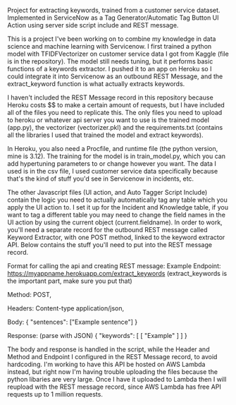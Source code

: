 Project for extracting keywords, trained from a customer service dataset. Implemented in ServiceNow as a Tag Generator/Automatic Tag Button UI Action using server side script include and REST message. 

This is a project I've been working on to combine my knowledge in data science and machine learning with Servicenow. I first trained a python model with TFIDFVectorizer on customer service data I got from Kaggle (file is in the repository). The model still needs tuning, but it performs basic functions of a keywords extractor. I pushed it to an app on Heroku so I could integrate it into Servicenow as an outbound REST Message, and the extract_keyword function is what actually extracts keywords. 

I haven't included the REST Message record in this repository because Heroku costs $$ to make a certain amount of requests, but I have included all of the files you need to replicate this. The only files you need to upload to heroku or whatever api server you want to use is the trained model (app.py), the vectorizer (vectorizer.pkl) and the requirements.txt (contains all the libraries I used that trained the model and extract keywords). 

In Heroku, you also need a Procfile, and runtime file (the python version, mine is 3.12). The training for the model is in train_model.py, which you can add hypertuning parameters to or change however you want. The data I used is in the csv file, I used customer service data specifically because that's the kind of stuff you'd see in Servicenow in incidents, etc. 

The other Javascript files (UI action, and Auto Tagger Script Include) contain the logic you need to actually automatically tag any table which you apply the UI action to. I set it up for the Incident and Knowledge table, if you want to tag a different table you may need to change the field names in the UI action by using the current object (current.fieldname). In order to work, you'll need a separate record for the outbound REST message called Keyword Extractor, with one POST method, linked to the keyword extractor API. Below contains the stuff you'll need to put into the REST message record. 


Format for calling the api and creating REST message: Example Endpoint: https://myappname.herokuapp.com/extract_keywords (extract_keywords is the important part, make sure you put that)

Method: POST, 

Headers: Content-type application/json, 

Body: { "sentences": ["Example sentence"] }

Response: (parse with JSON) {
    "keywords": [
        [
            "Example"
        ]
    ]
}

The body and response is handled in the script, while the Header and Method and Endpoint I configured in the REST Message record, to avoid hardcoding. I'm working to have this API be hosted on AWS Lambda instead, but right now I'm having trouble uploading the files because the python libaries are very large. Once I have it uploaded to Lambda then I will reupload with the REST message record, since AWS Lambda has free API requests up to 1 million requests. 


